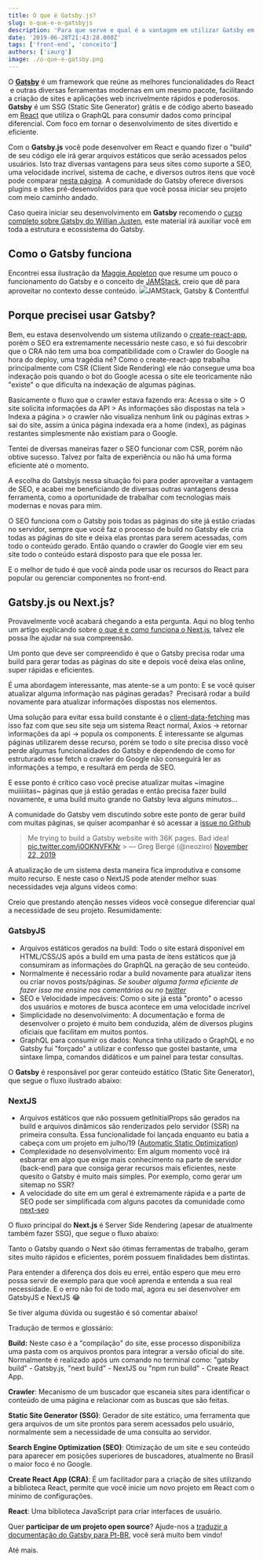 ```yaml
---
title: O que é Gatsby.js?
slug: o-que-e-o-gatsbyjs
description: 'Para que serve e qual é a vantagem em utilizar Gatsby em seu projeto React. Velocidade de carregamento e SEO 👌'
date: '2019-06-28T21:43:28.000Z'
tags: ['front-end', 'conceito']
authors: ['iaurg']
image: ./o-que-e-gatsby.png
---
```


O [**Gatsby**](https://www.gatsbyjs.com) é um framework que reúne as melhores funcionalidades do React  e outras diversas ferramentas modernas em um mesmo pacote, facilitando a criação de sites e aplicações web incrivelmente rápidos e poderosos. **Gatsby** é um SSG (Static Site Generator) grátis e de código aberto baseado em [React](https://pt-br.reactjs.org) que utiliza o GraphQL para consumir dados como principal diferencial. Com foco em tornar o desenvolvimento de sites divertido e eficiente.

Com o **Gatsby.js** você pode desenvolver em React e quando fizer o "build" de seu código ele irá gerar arquivos estáticos que serão acessados pelos usuários. Isto traz diversas vantagens para seus sites como suporte a SEO, uma velocidade incrível, sistema de cache, e diversos outros itens que você pode comparar [nesta página](https://www.gatsbyjs.com/features). A comunidade do Gatsby oferece diversos plugins e sites pré-desenvolvidos para que você possa iniciar seu projeto com meio caminho andado.

Caso queira iniciar seu desenvolvimento em **Gatsby** recomendo o [curso completo sobre Gatsby do Willian Justen](https://www.udemy.com/course/gatsby-crie-um-site-pwa-com-react-graphql-e-netlify-cms/?couponCode=PROMOSET20), este material irá auxiliar você em toda a estrutura e ecossistema do Gatsby.

## Como o Gatsby funciona

Encontrei essa ilustração da [Maggie Appleton](https://illustrated.dev/contentful-gatsby) que resume um pouco o funcionamento do Gatsby e o conceito de [JAMStack](https://jamstack.org/), creio que dê para aproveitar no contexto desse conteúdo.
![](/images/posts/como-gatsby-funciona.png)JAMStack, Gatsby & Contentful

## Porque precisei usar Gatsby?

Bem, eu estava desenvolvendo um sistema utilizando o [create-react-app](/para-que-serve-o-create-react-app/), porém o SEO era extremamente necessário neste caso, e só fui descobrir que o CRA não tem uma boa compatibilidade com o Crawler do Google na hora do deploy, uma tragédia né? Como o create-react-app trabalha principalmente com CSR (Client Side Rendering) ele não consegue uma boa indexação pois quando o bot do Google acessa o site ele teoricamente não "existe" o que dificulta na indexação de algumas páginas.

Basicamente o fluxo que o crawler estava fazendo era: Acessa o site > O site solicita informações da API > As informações são dispostas na tela > Indexa a página > o crawler não visualiza nenhum link ou páginas extras > sai do site, assim a única página indexada era a home (index), as páginas restantes simplesmente não existiam para o Google.

Tentei de diversas maneiras fazer o SEO funcionar com CSR, porém não obtive sucesso. Talvez por falta de experiência ou não há uma forma eficiente até o momento.

A escolha do Gatsbyjs nessa situação foi para poder aproveitar a vantagem de SEO, e acabei me beneficiando de diversas outras vantagens dessa ferramenta, como a oportunidade de trabalhar com tecnologias mais modernas e novas para mim.

O SEO funciona com o Gatsby pois todas as páginas do site já estão criadas no servidor, sempre que você faz o processo de build no Gatsby ele cria todas as páginas do site e deixa elas prontas para serem acessadas, com todo o conteúdo gerado. Então quando o crawler do Google vier em seu site todo o conteúdo estará disposto para que ele possa ler.

E o melhor de tudo é que você ainda pode usar os recursos do React para popular ou gerenciar componentes no front-end.

## Gatsby.js ou Next.js?

Provavelmente você acabará chegando a esta pergunta. Aqui no blog tenho um artigo explicando sobre [o que é e como funciona o Next.js](/o-que-e-next-js/), talvez ele possa lhe ajudar na sua compreensão.

Um ponto que deve ser compreendido é que o Gatsby precisa rodar uma build para gerar todas as páginas do site e depois você deixa elas online, super rápidas e eficientes.

É uma abordagem interessante, mas atente-se a um ponto: E se você quiser atualizar alguma informação nas páginas geradas?  Precisará rodar a build novamente para atualizar informações dispostas nos elementos.

Uma solução para evitar essa build constante é o [client-data-fetching](https://www.gatsbyjs.org/docs/client-data-fetching/) mas isso faz com que seu site seja um sistema React normal, Axios -> retornar informações da api -> popula os components. É interessante se algumas páginas utilizarem desse recurso, porém se todo o site precisa disso você perde algumas funcionalidades do Gatsby e dependendo de como for estruturado esse fetch o crawler do Google não conseguirá ler as informações a tempo, e resultará em perda de SEO.

E esse ponto é crítico caso você precise atualizar muitas ~imagine muiiiiitas~ páginas que já estão geradas e então precisa fazer build novamente, e uma build muito grande no Gatsby leva alguns minutos...

A comunidade do Gatsby vem discutindo sobre este ponto de gerar build com muitas páginas, se quiser acompanhar é só acessar a [issue no Github](https://github.com/gatsbyjs/gatsby/issues/19512)

> Me trying to build a Gatsby website with 36K pages. Bad idea! [pic.twitter.com/j0OKNVFKNr](https://t.co/j0OKNVFKNr) > &mdash; Greg Bergé (@neoziro) [November 22, 2019](https://twitter.com/neoziro/status/1197894647248490497?ref_src=twsrc%5Etfw)

A atualização de um sistema desta maneira fica improdutiva e consome muito recurso. E neste caso o NextJS pode atender melhor suas necessidades veja alguns videos como:

Creio que prestando atenção nesses vídeos você consegue diferenciar qual a necessidade de seu projeto. Resumidamente:

### GatsbyJS

- Arquivos estáticos gerados na build: Todo o site estará disponível em HTML/CSS/JS após a build em uma pasta de itens estáticos que já consumiram as informações do GraphQL na geração de seu conteúdo.
- Normalmente é necessário rodar a build novamente para atualizar itens ou criar novos posts/páginas. _Se souber alguma forma eficiente de fazer isso me ensine nos comentários ou no [twitter](https://twitter.com/iaurg)_
- SEO e Velocidade impecáveis: Como o site já está "pronto" o acesso dos usuários e motores de busca acontece em uma velocidade incrível
- Simplicidade no desenvolvimento: A documentação e forma de desenvolver o projeto é muito bem conduzida, além de diversos plugins oficiais que facilitam em muitos pontos.
- GraphQL para consumir os dados: Nunca tinha utilizado o GraphQL e no Gatsby fui "forçado" a utilizar e confesso que gostei bastante, uma sintaxe limpa, comandos didáticos e um painel para testar consultas.

O **Gatsby** é responsável por gerar conteúdo estático (Static Site Generator), que segue o fluxo ilustrado abaixo:

### NextJS

- Arquivos estáticos que não possuem getInitialProps são gerados na build e arquivos dinâmicos são renderizados pelo servidor (SSR) na primeira consulta. Essa funcionalidade foi lançada enquanto eu batia a cabeça com um projeto em julho/19 ([Automatic Static Optimization](https://nextjs.org/blog/next-9#automatic-static-optimization))
- Complexidade no desenvolvimento: Em algum momento você irá esbarrar em algo que exige mais conhecimento na parte de servidor (back-end) para que consiga gerar recursos mais eficientes, neste quesito o Gatsby é muito mais simples. Por exemplo, como gerar um sitemap no SSR?
- A velocidade do site em um geral é extremamente rápida e a parte de SEO pode ser simplificada com alguns pacotes da comunidade como [next-seo](https://github.com/garmeeh/next-seo)

O fluxo principal do **Next.js** é Server Side Rendering (apesar de atualmente também fazer SSG), que segue o fluxo abaixo:

Tanto o Gatsby quando o Next são ótimas ferramentas de trabalho, geram sites muito rápidos e eficientes, porém possuem finalidades bem distintas.

Para entender a diferença dos dois eu errei, então espero que meu erro possa servir de exemplo para que você aprenda e entenda a sua real necessidade. E o erro não foi de todo mal, agora eu sei desenvolver em GatsbyJS e NextJS 😂

Se tiver alguma dúvida ou sugestão é só comentar abaixo!

Tradução de termos e glossário:

**Build:** Neste caso é a "compilação" do site, esse processo disponibiliza uma pasta com os arquivos prontos para integrar a versão oficial do site. Normalmente é realizado após um comando no terminal como: "gatsby build" - Gatsby.js, "next build" - NextJS ou "npm run build" - Create React App.

**Crawler**: Mecanismo de um buscador que escaneia sites para identificar o conteúdo de uma página e relacionar com as buscas que são feitas.

**Static Site Generator (SSG)**: Gerador de site estático, uma ferramenta que gera arquivos de um site prontos para serem acessados pelo usuário, normalmente sem a necessidade de uma consulta ao servidor.

**Search Engine Optimization (SEO)**: Otimização de um site e seu conteúdo para aparecer em posições superiores de buscadores, atualmente no Brasil o maior foco é no Google.

**Create React App (CRA)**: É um facilitador para a criação de sites utilizando a biblioteca React, permite que você inicie um novo projeto em React com o mínimo de configurações.

**React**: Uma biblioteca JavaScript para criar interfaces de usuário.

Quer **participar de um projeto open source**? Ajude-nos a [traduzir a documentação do Gatsby para Pt-BR](https://github.com/gatsbyjs/gatsby-pt-BR), você será muito bem vindo!

Até mais.
